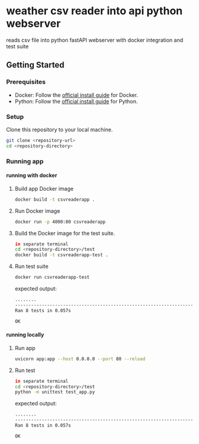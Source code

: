 # weather csv reader into api python webserver

reads csv file into python fastAPI webserver with docker integration and test suite

## Getting Started

### Prerequisites

- Docker: Follow the [official install guide](https://docs.docker.com/get-docker/) for Docker.
- Python: Follow the [official install guide](https://www.python.org/downloads/) for Python.

### Setup

Clone this repository to your local machine.

   ```sh
   git clone <repository-url>
   cd <repository-directory> 
   ```


### Running app

#### running with docker
   
1. Build app Docker image
    ```sh
   docker build -t csvreaderapp .
   ```
   
2. Run Docker image
    ```sh
   docker run -p 4000:80 csvreaderapp
    ```
   
3. Build the Docker image for the test suite.
    ```sh
   in separate terminal
   cd <repository-directory>/test
   docker build -t csvreaderapp-test .
    ```
   
4. Run test suite
    ```sh
   docker run csvreaderapp-test
    ```
   expected output:
   ```sh
   ........
   ----------------------------------------------------------------------
   Ran 8 tests in 0.057s

   OK
    ```
   
#### running locally

1. Run app
    ```sh
   uvicorn app:app --host 0.0.0.0 --port 80 --reload
    ```
   
2. Run test
    ```sh
   in separate terminal
   cd <repository-directory>/test
   python -m unittest test_app.py  
    ```
   expected output:
   ```sh
   ........
   ----------------------------------------------------------------------
   Ran 8 tests in 0.057s

   OK
    ```
